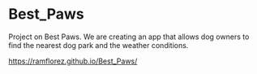 # Best_Paws
Project on Best Paws.
We are creating an app that allows dog owners to find the nearest dog park and the weather conditions. 

https://ramflorez.github.io/Best_Paws/
